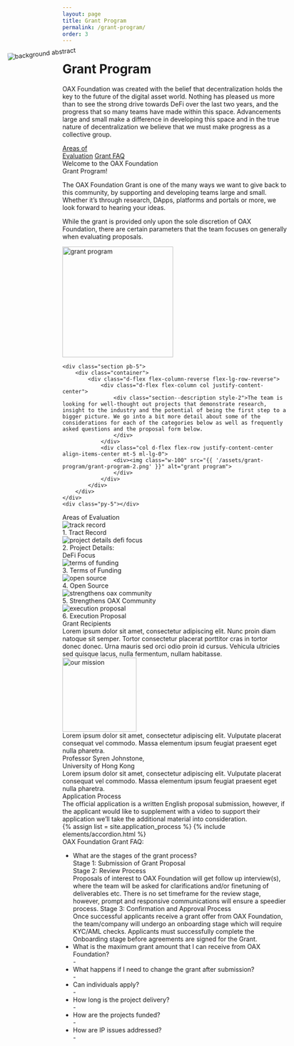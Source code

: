 ```yaml
---
layout: page
title: Grant Program
permalink: /grant-program/
order: 3
---
```

<div class="container d-flex flex-column">
    <div class="d-flex d-flex flex-column flex-lg-row row flex-grow-1" style="z-index: 1;">
        <h1 class="page-title blue1 col">
            <div class="animate__animated animate__fadeInUp">Grant Program
            </div> 
        </h1>
        <p class="page-subheading col font-18 black2">OAX Foundation was created with the belief that decentralization holds the key to the future of the digital asset world. Nothing has pleased us more than to see the strong drive towards DeFi over the last two years, and the progress that so many teams have made within this space. Advancements large and small make a difference in developing this space and in the true nature of decentralization we believe that we must make progress as a collective group.
        </p>
    </div>
    <div class="d-none d-lg-flex flex-row flex-wrap anchors w-50 align-items-center" style="z-index: 1;">
        <a href="#areas-of-evaluation" class="mr-5 go-to-anchor">Areas&nbsp;of<br/>Evaluation</a>
        <a href="#faq" class="mr-4 go-to-anchor">Grant FAQ</a>
    </div>
    <img src="{{ '/assets/deco.3.png' | prepend: site.url }}" alt="background abstract" 
        class="d-none d-lg-block"
        style="pointer-events: none; position: absolute; transform: rotate(-6deg) translate(130px, -234px); left: 0;">
</div>
<div id="welcome" class="bg-white pt-5 mt-5 sections">
    <div class="section py-5">
        <div class="container">
            <div class="d-flex flex-column-reverse flex-lg-row row">
                <div class="d-flex flex-column col mt-5 mt-lg-0">
                    <div class="d-flex flex-row">
                        <div class="section--title style-2 mr-2">Welcome to the OAX Foundation</div>
                    </div>
                    <div class="d-flex flex-row align-items-center mb-4">
                        <div class="section--title style-2 mr-4">Grant Program!</div>
                        <div class="line mt-3 mt-lg-2"></div>
                    </div>
                    <div class="section--description style-2">
                        <p>The OAX Foundation Grant is one of the many ways we want to give back to this community, by supporting and developing teams large and small. Whether it’s through research, DApps, platforms and portals or more, we look forward to hearing your ideas.</p>
                        <p>While the grant is provided only upon the sole discretion of OAX Foundation, there are certain parameters that the team focuses on generally when evaluating proposals.</p>
                    </div>
                </div>
                <div class="col d-flex flex-row justify-content-center align-items-center mt-5 ml-lg-0">
                    <div>
                        <img width="248px" src="{{ '/assets/grant-program/grant-program.png' }}" alt="grant program">
                    </div>
                </div>
            </div>
        </div>
    </div>

    <div class="section pb-5">
        <div class="container">            
            <div class="d-flex flex-column-reverse flex-lg-row-reverse">
                <div class="d-flex flex-column col justify-content-center">
                    <div class="section--description style-2">The team is looking for well-thought out projects that demonstrate research, insight to the industry and the potential of being the first step to a bigger picture. We go into a bit more detail about some of the considerations for each of the categories below as well as frequently asked questions and the proposal form below.
                    </div>
                </div>
                <div class="col d-flex flex-row justify-content-center align-items-center mt-5 ml-lg-0">
                    <div><img class="w-100" src="{{ '/assets/grant-program/grant-program-2.png' }}" alt="grant program">
                    </div>
                </div>
            </div>
        </div>
    </div>
    <div class="py-5"></div>
</div>
<div id="areas-of-evaluation" class="sections py-5">
    <div></div>
    <div class="container section my-5">
        <div class="d-flex flex-row">
            <div class="d-flex flex-column col mt-5 mt-lg-0">
                <div class="d-flex flex-row">
                    <div class="section--title mb-4 mr-2">Areas&nbsp;of&nbsp;Evaluation
                    </div>
                    <div class="line mt-3 mt-lg-4"></div>
                </div>
                <div class="d-flex flex-row flex-wrap">
                    <div class="col-sm-6 col-lg-4 text-center mb-5">
                        <img src="{{ '/assets/grant-program/areas-of-evaluation/track-record.png' }}" alt="track record">
                        <div class="icon--caption">1. Tract Record</div>
                    </div>
                    <div class="col-sm-6 col-lg-4 text-center mb-5">
                        <img src="{{ '/assets/grant-program/areas-of-evaluation/project-details-defi-focus.png' }}" alt="project details defi focus">
                        <div class="icon--caption">2. Project Details:<br/>DeFi Focus</div>
                    </div>
                    <div class="col-sm-6 col-lg-4 text-center mb-5">
                        <img src="{{ '/assets/grant-program/areas-of-evaluation/terms-of-funding.png' }}" alt="terms of funding">
                        <div class="icon--caption">3. Terms of Funding</div>
                    </div>
                    <div class="col-sm-6 col-lg-4 text-center mb-5">
                        <img src="{{ '/assets/grant-program/areas-of-evaluation/open-source.png' }}" alt="open source">
                        <div class="icon--caption">4. Open Source</div>
                    </div>
                    <div class="col-sm-6 col-lg-4 text-center mb-5">
                        <img src="{{ '/assets/grant-program/areas-of-evaluation/strengthens-oax-community.png' }}" alt="strengthens oax community">
                        <div class="icon--caption">5. Strengthens OAX Community</div>
                    </div>
                    <div class="col-sm-6 col-lg-4 text-center mb-5">
                        <img src="{{ '/assets/grant-program/areas-of-evaluation/execution-proposal.png' }}" alt="execution proposal">
                        <div class="icon--caption">6. Execution Proposal</div>
                    </div>
                </div>
            </div>
        </div>
    </div>
</div>
<div id="grant-recipients" class="sections py-5">
    <div></div>
    <div class="container section my-5">
        <div>
            <div class="col-6 d-flex flex-column mt-5 mt-lg-0">
                <div class="d-flex flex-row">
                    <div class="section--title mb-4 mr-4">Grant Recipients</div>
                    <div class="line mt-3 mt-lg-4"></div>
                </div>
            </div>
        </div>
        <div class="py-3"></div>
        <div class="d-flex flex-row">
            <div class="col-4 pr-5">
                <div class="section--description">Lorem ipsum dolor sit amet, consectetur adipiscing elit. Nunc proin diam natoque sit semper. Tortor consectetur placerat porttitor cras in tortor donec donec. Urna mauris sed orci odio proin id cursus. Vehicula ultricies sed quisque lacus, nulla fermentum, nullam habitasse.
                </div>
            </div>
            <div class="col-4 d-flex flex-column gradient12 p-5 mr-5 text-center">
                <div><img width="166px" src="{{ '/assets/grant-program/IJS_Techologies_Logo_20190218_Black text_Tech_Font_IJS.Works_Gradient_1 copy_IJS-1.png' }}" alt="our mission">
                </div>
                <div class="font-14 pt-5 mt-5">Lorem ipsum dolor sit amet, consectetur adipiscing elit. Vulputate placerat consequat vel commodo. Massa elementum ipsum feugiat praesent eget nulla pharetra. </div>
            </div>
            <div class="col-4 d-flex flex-column gradient12 p-5 text-center">
                <div>
                    <div class="font-26 font-weight-bold">Professor Syren Johnstone,</div>
                    <div class="font-18 blue1">University of Hong Kong</div>
                </div>
                <div class="font-14 pt-5 mt-5">Lorem ipsum dolor sit amet, consectetur adipiscing elit. Vulputate placerat consequat vel commodo. Massa elementum ipsum feugiat praesent eget nulla pharetra. </div>
            </div>
        </div>
    </div>
</div>
<div class="py-5">
    <div class="container my-5">
        <div class="row">
            <div class="offset-1 col-10">
                <div class="group corner1 box-shadow4">
                    <div class="group--title border-bottom pl-5 pr-5 pb-3 pt-3">Application Process
                    </div>
                    <div class="pl-5 pr-5 py-3 black2 font-18">The official application is a written English proposal submission, however, if the applicant would like to supplement with a video to support their application we’ll take the additional material into consideration. 
                    </div>
                    <div class="pb-3 pt-4 pl-5 pr-5">
                        {% assign list = site.application_process %}
                        {% include elements/accordion.html %}
                    </div>
                </div>
            </div>
        </div>
    </div>
</div>
<div id="faq" class="py-5 sections">
    <div></div>
    <div class="container section my-5">
        <div class="section--title mb-5">OAX Foundation Grant FAQ:
        </div>
        <div class="mt-5">
            <ul>
                <li class="blue-arrow">
                    <div class="list--title">What are the stages of the grant process?</div>
                    <div class="list--content hide">
                        Stage 1: 	Submission of Grant Proposal<br/>
                        Stage 2:	Review Process<br/>
                        Proposals of interest to OAX Foundation will get follow up interview(s), where the team will be asked for clarifications and/or finetuning of deliverables etc. 
                        There is no set timeframe for the review stage, however, prompt and responsive communications will ensure a speedier process.
                        Stage 3:	Confirmation and Approval Process<br/>
                        Once successful applicants receive a grant offer from OAX Foundation, the team/company will undergo an onboarding stage which will require KYC/AML checks. Applicants must successfully complete the Onboarding stage before agreements are signed for the Grant.                         
                    </div>
                </li>
                <li class="blue-arrow">
                    <div class="list--title">What is the maximum grant amount that I can receive from OAX Foundation?</div>
                    <div class="list--content hide">-</div>
                </li>
                <li class="blue-arrow">
                    <div class="list--title">What happens if I need to change the grant after submission?</div>
                    <div class="list--content hide">-</div>
                </li>
                <li class="blue-arrow">
                    <div class="list--title">Can individuals apply?</div>
                    <div class="list--content hide">-</div>
                </li>
                <li class="blue-arrow">
                    <div class="list--title">How long is the project delivery?</div>
                    <div class="list--content hide">-</div>
                </li>
                <li class="blue-arrow">
                    <div class="list--title">How are the projects funded?</div>
                    <div class="list--content hide">-</div>
                </li>
                <li class="blue-arrow">
                    <div class="list--title">How are IP issues addressed?</div>
                    <div class="list--content hide">-</div>
                </li>
            </ul>
        </div>
    </div>
</div>